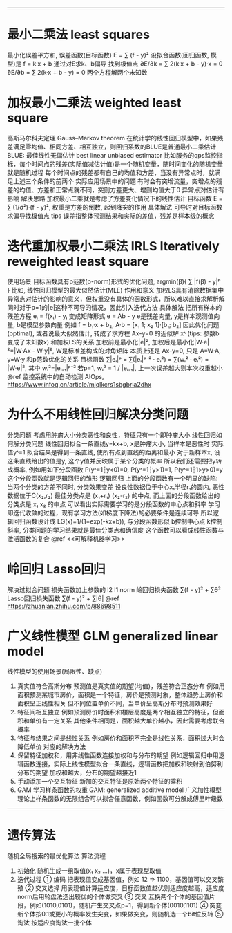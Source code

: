 --------------------------------------------------------------------------------------------------------------
# 最小二乘法 least squares
最小化误差平方和, 误差函数(目标函数) E = ∑ (f - y)²
设拟合函数(回归函数, 模型)是 f = k·x + b
通过对E求k、b偏导 找到极值点
∂E/∂k = ∑ 2(k·x + b - y)·x = 0
∂E/∂b = ∑ 2(k·x + b - y)   = 0
两个方程解两个未知数

# 加权最小二乘法 weighted least square
高斯马尔科夫定理 Gauss–Markov theorem
  在统计学的线性回归模型中，如果残差满足零均值、相同方差、相互独立，则回归系数的BLUE是普通最小二乘估计
  BLUE: 最佳线性无偏估计 best linear unbiased estimator
  比如服务的qps监控指标，每个时间点的残差(实际值减估计值)是一个随机变量，随时间变化的随机变量就是随机过程
  每个时间点的残差都有自己的均值和方差，当没有异常点时，就满足上述三个条件的前两个
实际应用场景中的问题
  有时会有突增流量，突增点的残差的均值、方差和正常点就不同，突则方差更大、增则均值大于0
  异常点对估计有影响
解决思路
  加权最小二乘就是考虑了方差变化情况下的线性估计
  目标函数 E = ∑ (1/σ²)·(f - y)², 权重是方差的倒数, 起到降突的作用
具体解法
  可导时对目标函数求偏导找极值点
tips
  误差指整体预测结果和实际的差值，残差是样本级的概念

# 迭代重加权最小二乘法 IRLS Iteratively reweighted least square
使用场景
  目标函数具有p范数(p-norm)形式的优化问题, argmin(β){ ∑ |f(β) - y|ᵖ }
  比如, 线性回归模型的最大似然估计(MLE)
作用和意义
  加权LS具有消除数据集中异常点对估计的影响的意义，但权重没有具体的函数形式，所以难以直接求解析解
  同时对于p=1的|e|这种不可导的情况，因此引入迭代方法
具体解法
  把所有样本的残差方程 eᵢ = f(xᵢ) - yᵢ 变成矩阵形式 e = Ab - y
  e是残差向量, y是样本观测值向量, b是模型参数向量
  例如 f = b₁·x + b₂, A·b = [x₁ 1; x₂ 1]·[b₁; b₂]
  因此优化问题(optimal), 或者说最大似然估计, 转成了求方程 Ax-y=0 的近似解 xᶺ
  (tips: 参数b变成了未知数x)
和加权LS的关系
  加权前是最小化|e|², 加权后是最小化|W·e|²=|W·Ax - W·y|², W是标准差构成的对角矩阵
  本质上还是 Ax-y=0, 只是 A=W·A, y=W·y
和p范数优化的关系
  目标函数 ∑|eᵢ|ᵖ = ∑(|eᵢ|ᵖ⁻² · eᵢ²) = ∑(wᵢ² · eᵢ²) = |W·e|², 其中 wᵢ²=|eᵢ₋₁|ᵖ⁻²
  若p=1, wᵢ² = 1 / |eᵢ₋₁|, 上一次误差越大则本次权重越小
@ref
  监控系统中的自动检测 AIOps, https://www.infoq.cn/article/mjqlkcrs1sbgbria2dhx

# 为什么不用线性回归解决分类问题
分类问题
  考虑用肿瘤大小分类恶性和良性，特征只有一个即肿瘤大小
线性回归如何解分类问题
  线性回归拟合一条直线y=kx+b, x是肿瘤大小, 当样本是恶性时 实际值yᶺ=1
  拟合结果是得到一条直线, 使所有点到直线的距离和最小
  对于新样本x, 设这条直线给出的值是y, 这个y值并反映属于某个分类的概率
  所以我们还需要把y转成概率, 例如用如下分段函数
    P(yᶺ=1┆y<0)=0, P(yᶺ=1┆y>1)=1, P(yᶺ=1┆1>y>0)=y
  这个分段函数就是逻辑回归的雏形
逻辑回归
  上面的分段函数有一个明显的缺陷: 当两个分类的方差不同时, 分类效果变差
  设良性数据位于中心x₁半径r₁的圆内, 恶性数据位于C(x₂,r₂)
    最佳分类点是 (x₁+r₁) (x₂-r₂) 的中点, 而上面的分段函数给出的分类点是 x₁ x₂ 的中点
  可以看出实际需要学习的是分段函数的中心点和斜率
  学习即迭代收敛的过程，现有学习方法(如梯度下降法)的必要条件是连续可导
  所以逻辑回归函数设计成 LG(x)=1/(1+exp(-kx+b)), 与分段函数形似
  b控制中心点 k控制斜率, 分类问题的学习结果就是最佳分类点和确信度
  这个函数可以看成线性函数与激活函数的复合
@ref
  <<可解释机器学习>>

# 岭回归 Lasso回归
解决过拟合问题
损失函数加上参数的 l2 l1 norm
  岭回归损失函数 ∑(f - y)² + ∑θ²
  Lasso回归损失函数 ∑(f - y)² + ∑|θ|
@ref
  https://zhuanlan.zhihu.com/p/88698511

# 广义线性模型 GLM generalized linear model
线性模型的使用场景(局限性、缺点)
  1. 真实值符合高斯分布
    预测值是真实值的期望(均值)，残差符合正态分布
    例如用面积预测某城市房价，面积是一个特征，房价是预测对象，整体趋势上房价和面积呈正线性相关
    但不同位置单价不同，当单价呈高斯分布时预测效果好
  2. 特征间相互独立
    例如预测房价时面积和楼层高度是两个相互独立的特征，但面积和单价有一定关系
    其他条件相同是，面积越大单价越小，因此需要考虑联合概率
  3. 特征与结果之间是线性关系
    例如房价和面积不完全是线性关系，面积过大时会降低单价
对应的解决方法
  1. 保留特征加权和，用非线性函数连接加权和与分布的期望
    例如逻辑回归中用逻辑函数连接，实际上线性模型拟合一条直线，逻辑函数把加权和映射到伯努利分布的期望
    加权和越大，分布的期望越接近1
  2. 手动添加一个交互特征
    新加的交互特征是原始两个特征的乘积
  3. GAM 学习样条函数的权重
    GAM: generalized additive model 广义加性模型
    理论上样条函数的无限组合可以拟合任意函数，例如函数可分解成傅里叶级数


--------------------------------------------------------------------------------------------------------------
# 遗传算法
随机全局搜索的最优化算法
算法流程
  1. 初始化
        随机生成一组取值(x₁ x₂ ...)，x属于表现型取值
  2. 迭代过程
     ① 编码       把表现值变成基因值，例如 12 => 1100，基因值可以交叉繁殖
     ② 交叉选择   用表现值计算适应度，目标函数值越优则适应度越高，适应度norm后用轮盘法选出较优的个体做交叉
     ③ 交叉       互换两个个体的基因值片段，例如(1010,0101)，随机产生交叉点p=1，得到新个体(0010,1101)
     ④ 突变       新个体按0.1或更小的概率发生突变，如果做突变，则随机选一个bit位反转
     ⑤ 淘汰       按适应度淘汰一批个体